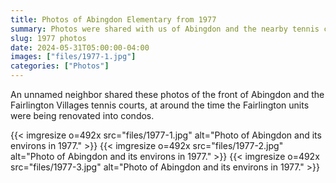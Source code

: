 ```yaml
---
title: Photos of Abingdon Elementary from 1977
summary: Photos were shared with us of Abingdon and the nearby tennis courts.
slug: 1977 photos
date: 2024-05-31T05:00:00-04:00
images: ["files/1977-1.jpg"]
categories: ["Photos"]
---
```


An unnamed neighbor shared these photos of the front of Abingdon and the Fairlington Villages tennis courts, at around the time the Fairlington units were being renovated into condos.

{{< imgresize o=492x src="files/1977-1.jpg" alt="Photo of Abingdon and its environs in 1977." >}}
{{< imgresize o=492x src="files/1977-2.jpg" alt="Photo of Abingdon and its environs in 1977." >}}
{{< imgresize o=492x src="files/1977-3.jpg" alt="Photo of Abingdon and its environs in 1977." >}}